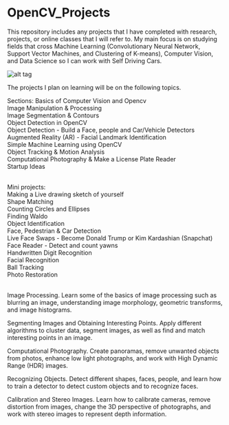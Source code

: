 # OpenCV_Projects

This repository includes any projects that I have completed with research, projects, or online classes that I will refer to. My main focus is on studying fields that cross Machine Learning (Convolutionary Neural Network, Support Vector Machines, and Clustering of K-means), Computer Vision, and Data Science so I can work with Self Driving Cars. 

![alt tag](https://github.com/OverRatedTech/OpenCV_Projects/blob/master/OpenCV_CNN.png)

The projects I plan on learning will be on the following topics. 

Sections:
Basics of Computer Vision and Opencv </br>
Image Manipulation & Processing</br>
Image Segmentation & Contours </br>
Object Detection in OpenCV </br>
Object Detection - Build a Face, people and Car/Vehicle Detectors </br>
Augmented Reality (AR) - Facial Landmark Identification </br>
Simple Machine Learning using OpenCV </br>
Object Tracking & Motion Analysis </br>
Computational Photography & Make a License Plate Reader </br>
Startup Ideas </br>
</br>

Mini projects: </br>
Making a Live drawing sketch of yourself </br>
Shape Matching </br>
Counting Circles and Ellipses </br>
Finding Waldo </br>
Object Identification </br>
Face, Pedestrian & Car Detection </br>
Live Face Swaps - Become Donald Trump or Kim Kardashian (Snapchat) </br>
Face Reader - Detect and count yawns </br>
Handwritten Digit Recognition </br>
Facial Recognition </br>
Ball Tracking </br>
Photo Restoration </br>
</br>

Image Processing. Learn some of the basics of image processing such as blurring an image, understanding image morphology, geometric transforms, and image histograms.

Segmenting Images and Obtaining Interesting Points. Apply different algorithms to cluster data, segment images, as well as find and match interesting points in an image.

Computational Photography. Create panoramas, remove unwanted objects from photos, enhance low light photographs, and work with High Dynamic Range (HDR) images.

Recognizing Objects. Detect different shapes, faces, people, and learn how to train a detector to detect custom objects and to recognize faces.

Calibration and Stereo Images. Learn how to calibrate cameras, remove distortion from images, change the 3D perspective of photographs, and work with stereo images to represent depth information.
